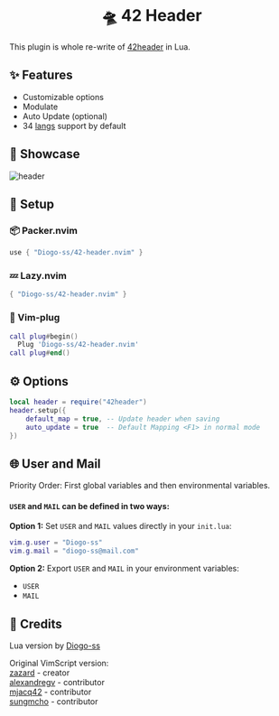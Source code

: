 <h1 align="center">🛸 42 Header</h1>

This plugin is whole re-write of [42header](https://github.com/42Paris/42header) in Lua.

## ✨ Features
- Customizable options
- Modulate
- Auto Update (optional)
- 34 [langs](https://github.com/Diogo-ss/42-header.nvim/blob/main/lua/core/types.lua) support by default

## 🚀 Showcase

![header](https://github.com/Diogo-ss/42-header.nvim/blob/main/.github/header_img.png)

## 🎈 Setup

### 📦 Packer.nvim
```lua
use { "Diogo-ss/42-header.nvim" }
```

### 💤 Lazy.nvim
```lua
{ "Diogo-ss/42-header.nvim" }
```

### 🔌 Vim-plug 
```lua
call plug#begin()
  Plug 'Diogo-ss/42-header.nvim'
call plug#end()
```

## ⚙ Options
```lua
local header = require("42header")
header.setup({
    default_map = true, -- Update header when saving
    auto_update = true  -- Default Mapping <F1> in normal mode
})
```

## 🌐 User and Mail
Priority Order: First global variables and then environmental variables.

#### `USER` and `MAIL` can be defined in two ways:

**Option 1:** Set `USER` and `MAIL` values directly in your `init.lua`:
```lua
vim.g.user = "Diogo-ss"
vim.g.mail = "diogo-ss@mail.com"
```

**Option 2:** Export `USER` and `MAIL` in your environment variables:
- `USER`
- `MAIL`

## 🍦 Credits
Lua version by [Diogo-ss](https://github.com/Diogo-ss)

Original VimScript version:
<br>
[zazard](https://github.com/zazard) - creator  
[alexandregv](https://github.com/alexandregv) - contributor  
[mjacq42](https://github.com/mjacq42) - contributor  
[sungmcho](https://github.com/lordtomi0325) - contributor  

